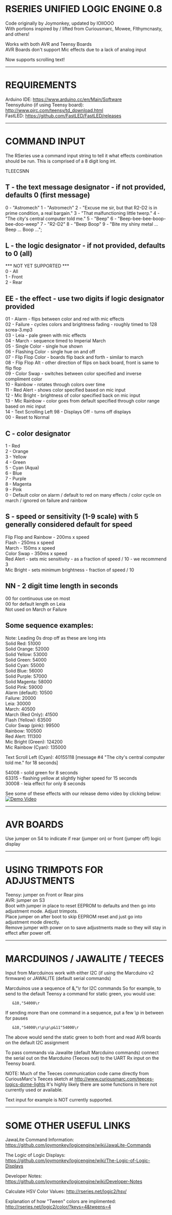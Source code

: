 # RSERIES UNIFIED LOGIC ENGINE 0.8
Code originally by Joymonkey, updated by IOIIOOO  
With portions inspired by / lifted from Curiousmarc, Mowee, Flthymcnasty, and others!  

Works with both AVR and Teensy Boards  
AVR Boards don't support Mic effects due to a lack of analog input  

Now supports scrolling text!

**********

# REQUIREMENTS

Arduino IDE: https://www.arduino.cc/en/Main/Software  
Teensyduino (if using Teensy board):  http://www.pjrc.com/teensy/td_download.html  
FastLED: https://github.com/FastLED/FastLED/releases  

**********

# COMMAND INPUT
The RSeries use a command input string to tell it what effects combination should be run.
This is comprised of a 8 digit long int.

TLEECSNN

## T - the text message designator - if not provided, defaults 0 (first message)
   0 - "Astromech"
   1 - "Astromech"
   2 - "Excuse me sir, but that R2-D2 is in prime condition, a real bargain."
   3 - "That malfunctioning little twerp."
   4 - "The city's central computer told me."
   5 - "Beep"
   6 - "Beep-bee-bee-boop-bee-doo-weep"
   7 - "R2-D2"
   8 - "Beep Boop"
   9 - "Bite my shiny metal ... Beep ... Boop ...";

## L - the logic designator - if not provided, defaults to 0 (all)
*** NOT YET SUPPORTED ***  
   0 - All  
   1 - Front  
   2 - Rear  

## EE - the effect - use two digits if logic designator provided
   01 - Alarm - flips between color and red with mic effects  
   02 - Failure - cycles colors and brightness fading - roughly timed to 128 screa-3.mp3  
   03 - Leia - pale green with mic effects  
   04 - March - sequence timed to Imperial March  
   05 - Single Color - single hue shown  
   06 - Flashing Color - single hue on and off  
   07 - Flip Flop Color - boards flip back and forth - similar to march  
   08 - Flip Flop Alt - other direction of flips on back board, front is same to flip flop  
   09 - Color Swap - switches between color specified and inverse compliment color  
   10 - Rainbow - rotates through colors over time  
   11 - Red Alert - shows color specified based on mic input  
   12 - Mic Bright - brightness of color specified back on mic input  
   13 - Mic Rainbow - color goes from default specified through color range based on mic input  
   14 - Text Scrolling Left
   98 - Displays Off - turns off displays  
   00 - Reset to Normal  
## C - color designator
   1 - Red  
   2 - Orange  
   3 - Yellow  
   4 - Green  
   5 - Cyan (Aqua)  
   6 - Blue  
   7 - Purple  
   8 - Magenta  
   9 - Pink  
   0 - Default color on alarm / default to red on many effects / color cycle on march / ignored on failure and rainbow  
## S - speed or sensitivity (1-9 scale) with 5 generally considered default for speed
   Flip Flop and Rainbow - 200ms x speed  
   Flash - 250ms x speed  
   March - 150ms x speed  
   Color Swap - 350ms x speed  
   Red Alert - sets mic sensitivity - as a fraction of speed / 10 - we recommend 3  
   Mic Bright - sets minimum brightness - fraction of speed / 10  
## NN - 2 digit time length in seconds
   00 for continuous use on most  
   00 for default length on Leia  
   Not used on March or Failure  

 ## Some sequence examples:
 Note: Leading 0s drop off as these are long ints  
 Solid Red:  51000  
 Solid Orange: 52000  
 Solid Yellow:  53000  
 Solid Green:  54000  
 Solid Cyan:  55000  
 Solid Blue:  56000  
 Solid Purple:  57000  
 Solid Magenta:  58000  
 Solid Pink: 59000  
 Alarm (default):  10500  
 Failure: 20000  
 Leia: 30000  
 March:  40500  
 March (Red Only):  41500  
 Flash (Yellow): 63500  
 Color Swap (pink): 99500  
 Rainbow: 100500  
 Red Alert: 111300  
 Mic Bright (Green): 124200  
 Mic Rainbow (Cyan): 135000  

 Text Scroll Left (Cyan): 40155118 [message #4 "The city's central computer told me." for 18 seconds]

 54008 - solid green for 8 seconds  
 63315 - flashing yellow at slightly higher speed for 15 seconds  
 30008 - leia effect for only 8 seconds  

See some of these effects with our release demo video by clicking below:  
 [![Demo Video](http://img.youtube.com/vi/xLywBaNr-SY/0.jpg)](http://www.youtube.com/watch?v=xLywBaNr-SY)

**********

# AVR BOARDS

Use jumper on S4 to indicate if rear (jumper on) or front (jumper off) logic display

**********

# USING TRIMPOTS FOR ADJUSTMENTS

Teensy:  jumper on Front or Rear pins  
AVR:  jumper on S3  
Boot with jumper in place to reset EEPROM to defaults and then go into adjustment mode. Adjust trimpots.  
Place jumper on after boot to skip EEPROM reset and just go into adjustment mode directly.  
Remove jumper with power on to save adjustments made so they will stay in effect after power off.  

**********

# MARCDUINOS / JAWALITE / TEECES

Input from Marcduinos work with either I2C (if using the Marcduino v2 firmware) or JAWALITE (default serial commands)

Marcduinos use a sequence of &<i2caddress>,"<i2ccommand>\r for I2C commands
So for example, to send to the default Teensy a command for static green, you would use:
```
   &10,"54000\r
```
If sending more than one command in a sequence, put a few \p in between for pauses
```
   &10,"54000\r\p\p\p&11"54000\r
```
The above would send the static green to both front and read AVR boards on the default I2C assignment

To pass commands via Jawalite (default Marcduino commands) connect the serial out on the Marcduino (Teeces out)
to the UART Rx input on the Teensy board.

NOTE: Much of the Teeces communication code came directly from CuriousMarc's Teeces sketch at http://www.curiousmarc.com/teeces-logics-dome-lights
It's highly likely there are some functions in here not currently used or available.

Text input for example is NOT currently supported.

**********

# SOME OTHER USEFUL LINKS

JawaLite Command Information: https://github.com/joymonkey/logicengine/wiki/JawaLite-Commands

The Logic of Logic Displays:  https://github.com/joymonkey/logicengine/wiki/The-Logic-of-Logic-Displays

Developer Notes: https://github.com/joymonkey/logicengine/wiki/Developer-Notes

Calculate HSV Color Values:  http://rseries.net/logic2/hsv/

Explanation of how "Tween" colors are implimented: http://rseries.net/logic2/color/?keys=4&tweens=4
